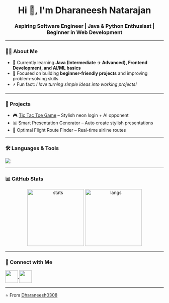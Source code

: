 <h1 align="center">Hi 👋, I'm Dharaneesh Natarajan</h1>
<h3 align="center">Aspiring Software Engineer | Java & Python Enthusiast | Beginner in Web Development</h3>

---

### 👨‍💻 About Me  
- 🌱 Currently learning **Java (Intermediate → Advanced), Frontend Development, and AI/ML basics**  
- 🎯 Focused on building **beginner-friendly projects** and improving problem-solving skills  
- ⚡ Fun fact: *I love turning simple ideas into working projects!*  

---

### 🚀 Projects  
- 🎮 [Tic Tac Toe Game](https://dharaneesh0308.github.io/tic-tac-toe/login.html) – Stylish neon login + AI opponent  
- 📊 Smart Presentation Generator – Auto create stylish presentations  
- 🛫 Optimal Flight Route Finder – Real-time airline routes  

---

### 🛠️ Languages & Tools  
<p align="left"> 
  <img src="https://skillicons.dev/icons?i=java,python,html,css,javascript,git,github,vscode" />
</p>

---

### 📊 GitHub Stats  
<p align="center">
  <img src="https://github-readme-stats.vercel.app/api?username=Dharaneesh0308&show_icons=true&theme=radical" alt="stats" height="180"/>
  <img src="https://github-readme-stats.vercel.app/api/top-langs/?username=Dharaneesh0308&layout=compact&theme=radical" alt="langs" height="180"/>
</p>

---

### 🔗 Connect with Me  
<p align="left">
  <a href="https://github.com/Dharaneesh0308" target="blank">
    <img align="center" src="https://skillicons.dev/icons?i=github" height="40"/>
  </a>
  <a href="https://www.linkedin.com/in/dharaneesh-natarajan-765588269/" target="blank">
    <img align="center" src="https://skillicons.dev/icons?i=linkedin" height="40"/>
  </a>
</p>

---

⭐ From [Dharaneesh0308](https://github.com/Dharaneesh0308)  
